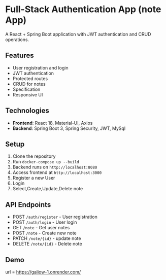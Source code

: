 # Full-Stack Authentication App (note App)

A React + Spring Boot application with JWT authentication and CRUD operations.

## Features

- User registration and login
- JWT authentication
- Protected routes
- CRUD for notes
- Specification
- Responsive UI

## Technologies

- **Frontend**: React 18, Material-UI, Axios
- **Backend**: Spring Boot 3, Spring Security, JWT, MySql

## Setup

1. Clone the repository
2. Run `docker-compose up --build`
3. Backend runs on `http://localhost:8080`
4. Access frontend at `http://localhost:3000`
5. Register a new User
6. Login
7. Select,Create,Update,Delete note 
 

## API Endpoints

- POST `/auth/register` - User registration
- POST `/auth/login` - User login
- GET `/note` - Get user notes 
- POST `/note` - Create new note
- PATCH `/note/{id}` - update note
- DELETE `/note/{id}` - Delete note

## Demo
url = https://galiow-1.onrender.com/
